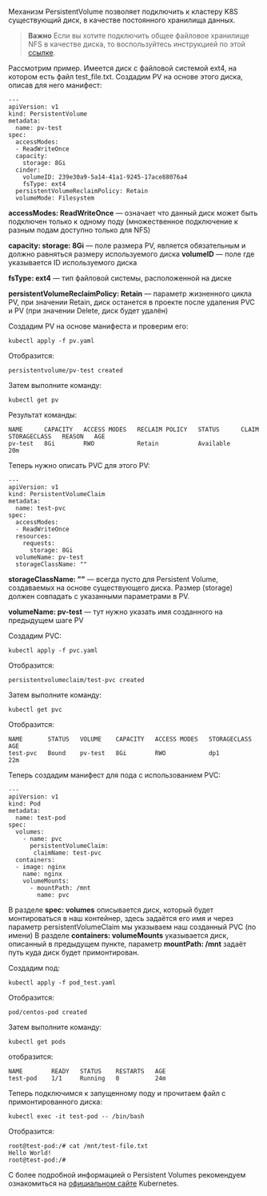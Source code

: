 Механизм PersistentVolume позволяет подключить к кластеру K8S существующий диск, в качестве постоянного хранилища данных.

> **Важно**
> Если вы хотите подключить общее файловое хранилище NFS в качестве диска, то воспользуйтесь инструкцией по этой [ссылке](https://mcs.mail.ru/help/ru_RU/k8s-pvc/k8s-nfs).

Рассмотрим пример. Имеется диск с файловой системой ext4, на котором есть файл test_file.txt. Создадим PV на основе этого диска, описав для него манифест:

```
---
apiVersion: v1
kind: PersistentVolume
metadata:
  name: pv-test
spec:
  accessModes:
  - ReadWriteOnce
  capacity:
    storage: 8Gi
  cinder:
    volumeID: 239e30a9-5a14-41a1-9245-17ace88076a4
    fsType: ext4
  persistentVolumeReclaimPolicy: Retain
  volumeMode: Filesystem
```

**accessModes: ReadWriteOnce** — означает что данный диск может быть подключен только к одному поду (множественное подключение к разным подам доступно только для NFS)

**capacity: storage: 8Gi** — поле размера PV, является обязательным и должно равняться размеру используемого диска
**volumeID** — поле где указывается ID используемого диска

**fsType: ext4** — тип файловой системы, расположенной на диске

**persistentVolumeReclaimPolicy: Retain** — параметр жизненного цикла PV, при значении Retain, диск останется в проекте после удаления PVC и PV (при значении Delete, диск будет удалён)

Создадим PV на основе манифеста и проверим его:

```
kubectl apply -f pv.yaml
```

Отобразится:

```
persistentvolume/pv-test created
```

Затем выполните команду:

```
kubectl get pv
```

Результат команды:

```
NAME      CAPACITY   ACCESS MODES   RECLAIM POLICY   STATUS      CLAIM   STORAGECLASS   REASON   AGE
pv-test   8Gi        RWO            Retain           Available                                   20m
```

Теперь нужно описать PVC для этого PV:

```
---
apiVersion: v1
kind: PersistentVolumeClaim
metadata:
  name: test-pvc
spec:
  accessModes:
  - ReadWriteOnce
  resources:
    requests:
      storage: 8Gi
  volumeName: pv-test
  storageClassName: ""
```

**storageClassName: ""** — всегда пусто для Persistent Volume, создаваемых на основе существующего диска.
Размер (storage) должен совпадать с указанными параметрами в PV.

**volumeName: pv-test** — тут нужно указать имя созданного на предыдущем шаге PV

Создадим PVC:

```
kubectl apply -f pvc.yaml
```

Отобразится:

```
persistentvolumeclaim/test-pvc created
```

Затем выполните команду:

```
kubectl get pvc
```

Отобразится:

```
NAME       STATUS   VOLUME    CAPACITY   ACCESS MODES   STORAGECLASS   AGE
test-pvc   Bound    pv-test   8Gi        RWO            dp1            22m
```

Теперь создадим манифест для пода с использованием PVC:

```
---
apiVersion: v1
kind: Pod
metadata:
  name: test-pod
spec:
  volumes:
    - name: pvc
      persistentVolumeClaim:
       claimName: test-pvc
  containers:
  - image: nginx
    name: nginx
    volumeMounts:
      - mountPath: /mnt
        name: pvc
```

В разделе **spec: volumes** описывается диск, который будет монтироваться в наш контейнер, здесь задаётся его имя и через параметр persistentVolumeСlaim мы указываем наш созданный PVC (по имени)
В разделе **containers: volumeMounts** указывается диск, описанный в предыдущем пункте, параметр **mountPath: /mnt** задаёт путь куда диск будет примонтирован.

Создадим под:

```
kubectl apply -f pod_test.yaml
```

Отобразится:

```
pod/centos-pod created
```

Затем выполните команду:

```
kubectl get pods
```

отобразится:

```
NAME        READY   STATUS    RESTARTS   AGE
test-pod    1/1     Running   0          24m
```

Теперь подключимся к запущенному поду и прочитаем файл с примонтированного диска:

```
kubectl exec -it test-pod -- /bin/bash
```

Отобразится:

```
root@test-pod:/# cat /mnt/test-file.txt
Hello World!
root@test-pod:/#
```

С более подробной информацией о Persistent Volumes рекомендуем ознакомиться на [официальном сайте](https://kubernetes.io/docs/concepts/storage/persistent-volumes/) Kubernetes.

